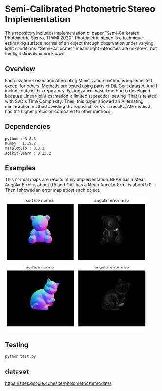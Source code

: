 # Semi-Calibrated Photometric Stereo Implementation

This repository includes implementation of paper "Semi-Calibrated Photometric Stereo, TPAMI 2020". Photometric stereo is a technique estimating surface normal of an object through observation under varying light conditions. "Semi-Calibrated" means light intensities are unknown, but the light directions are known. 



## Overview

Factorization-based and Alternating Minimization method is implemented except for others. Methods are tested using parts of DiLiGent dataset. And I include data in this repository. Factorization-based method is developed because Linear-joint estimation is limited at practical setting. That is related with SVD's Time Complexity. Then, this paper showed an Alternating minimization method avoiding the round-off error. In results, AM method has the higher precision compared to other methods.



## Dependencies

```
python : 3.8.5
numpy : 1.19.2
matplotlib : 3.3.2
scikit-learn : 0.23.2
```



## Examples

This normal maps are results of my implementation. BEAR has a Mean Angular Error is about 9.5 and CAT has a Mean Angular Error is about 9.0. Then I showed an error map about each object.

<img src="img\bear_normal_AM.PNG" alt="bear AM" style="zoom:50%;" />

<img src="img\cat_normal_AM.PNG" alt="cat AM" style="zoom:50%;" />



## Testing

```
python test.py
```



## dataset
https://sites.google.com/site/photometricstereodata/
